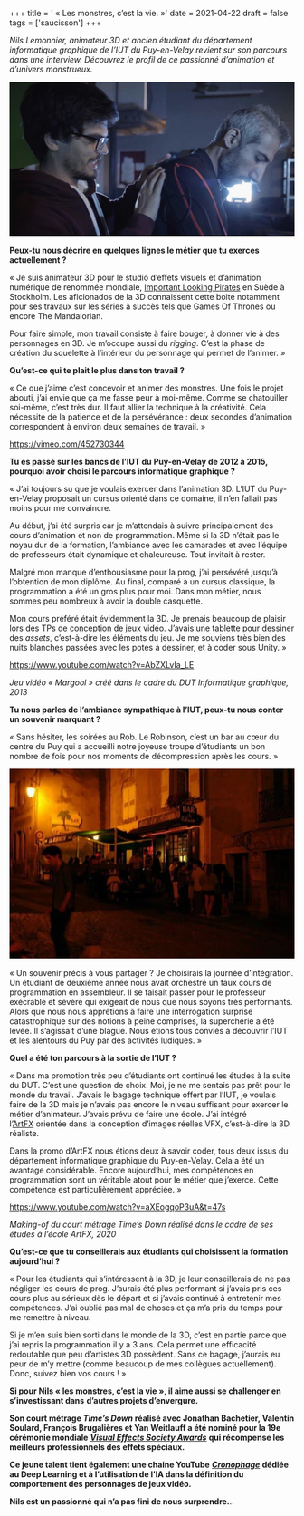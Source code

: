 +++
title = ' « Les monstres, c’est la vie. »'
date = 2021-04-22
draft = false
tags = ['saucisson']
+++

  

_Nils Lemonnier, animateur 3D et ancien étudiant du département informatique graphique de l’IUT du Puy-en-Velay revient sur son parcours dans une interview. Découvrez le profil de ce passionné d’animation et d’univers monstrueux._

   ![](img/Nils-Lemonnier-768x415%20(1).jpg "_À gauche Nils en préparation d’une capture de mouvements pour le court métrage Time’s Down._")

**Peux-tu nous décrire en quelques lignes le métier que tu exerces actuellement ?**

« Je suis animateur 3D pour le studio d’effets visuels et d’animation numérique de renommée mondiale, [Important Looking Pirates](https://ilpvfx.com/) en Suède à Stockholm. Les aficionados de la 3D connaissent cette boite notamment pour ses travaux sur les séries à succès tels que Games Of Thrones ou encore The Mandalorian.

Pour faire simple, mon travail consiste à faire bouger, à donner vie à des personnages en 3D. Je m’occupe aussi du _rigging_. C’est la phase de création du squelette à l’intérieur du personnage qui permet de l’animer. »

**Qu’est-ce qui te plait le plus dans ton travail ?**

« Ce que j’aime c’est concevoir et animer des monstres. Une fois le projet abouti, j’ai envie que ça me fasse peur à moi-même. Comme se chatouiller soi-même, c’est très dur. Il faut allier la technique à la créativité. Cela nécessite de la patience et de la persévérance : deux secondes d’animation correspondent à environ deux semaines de travail. »

  https://vimeo.com/452730344

**Tu es passé sur les bancs de l’IUT du Puy-en-Velay de 2012 à 2015, pourquoi avoir choisi le parcours informatique graphique ?**

« J’ai toujours su que je voulais exercer dans l’animation 3D. L’IUT du Puy-en-Velay proposait un cursus orienté dans ce domaine, il n’en fallait pas moins pour me convaincre.

Au début, j’ai été surpris car je m’attendais à suivre principalement des cours d’animation et non de programmation. Même si la 3D n’était pas le noyau dur de la formation, l’ambiance avec les camarades et avec l’équipe de professeurs était dynamique et chaleureuse. Tout invitait à rester.

Malgré mon manque d’enthousiasme pour la prog, j’ai persévéré jusqu’à l’obtention de mon diplôme. Au final, comparé à un cursus classique, la programmation a été un gros plus pour moi. Dans mon métier, nous sommes peu nombreux à avoir la double casquette.

Mon cours préféré était évidemment la 3D. Je prenais beaucoup de plaisir lors des TPs de conception de jeux vidéo. J’avais une tablette pour dessiner des _assets_, c’est-à-dire les éléments du jeu. Je me souviens très bien des nuits blanches passées avec les potes à dessiner, et à coder sous Unity. »

  
https://www.youtube.com/watch?v=AbZXLvIa_LE

_Jeu vidéo « Margool » créé dans le cadre du DUT Informatique graphique, 2013_

**Tu nous parles de l’ambiance sympathique à l’IUT, peux-tu nous conter un souvenir marquant ?**

« Sans hésiter, les soirées au Rob. Le Robinson, c’est un bar au cœur du centre du Puy qui a accueilli notre joyeuse troupe d’étudiants un bon nombre de fois pour nos moments de décompression après les cours. »

   ![](img/bar-le-robinson%20(1).jpg "_Bar Le Robinson au centre du Puy-en-Velay_")

« Un souvenir précis à vous partager ? Je choisirais la journée d’intégration. Un étudiant de deuxième année nous avait orchestré un faux cours de programmation en assembleur. Il se faisait passer pour le professeur exécrable et sévère qui exigeait de nous que nous soyons très performants. Alors que nous nous apprêtions à faire une interrogation surprise catastrophique sur des notions à peine comprises, la supercherie a été levée. Il s’agissait d’une blague. Nous étions tous conviés à découvrir l’IUT et les alentours du Puy par des activités ludiques. »

**Quel a été ton parcours à la sortie de l’IUT ?**

« Dans ma promotion très peu d’étudiants ont continué les études à la suite du DUT. C’est une question de choix. Moi, je ne me sentais pas prêt pour le monde du travail. J’avais le bagage technique offert par l’IUT, je voulais faire de la 3D mais je n’avais pas encore le niveau suffisant pour exercer le métier d’animateur. J’avais prévu de faire une école. J’ai intégré l’[ArtFX](https://artfx.school/) orientée dans la conception d’images réelles VFX, c’est-à-dire la 3D réaliste.

Dans la promo d’ArtFX nous étions deux à savoir coder, tous deux issus du département informatique graphique du Puy-en-Velay. Cela a été un avantage considérable. Encore aujourd’hui, mes compétences en programmation sont un véritable atout pour le métier que j’exerce. Cette compétence est particulièrement appréciée. »

  
https://www.youtube.com/watch?v=aXEogqoP3uA&t=47s

_Making-of du court métrage Time’s Down réalisé dans le cadre de ses études à l’école ArtFX, 2020_

**Qu’est-ce que tu conseillerais aux étudiants qui choisissent la formation aujourd’hui ?**

« Pour les étudiants qui s’intéressent à la 3D, je leur conseillerais de ne pas négliger les cours de prog. J’aurais été plus performant si j’avais pris ces cours plus au sérieux dès le départ et si j’avais continué à entretenir mes compétences. J’ai oublié pas mal de choses et ça m’a pris du temps pour me remettre à niveau.

Si je m’en suis bien sorti dans le monde de la 3D, c’est en partie parce que j’ai repris la programmation il y a 3 ans. Cela permet une efficacité redoutable que peu d’artistes 3D possèdent. Sans ce bagage, j’aurais eu peur de m’y mettre (comme beaucoup de mes collègues actuellement). Donc, suivez bien vos cours ! »

**Si pour Nils « les monstres, c’est la vie », il aime aussi se challenger en s’investissant dans** **d’autres projets d’envergure.**

**Son court métrage _Time’s Down_ réalisé avec Jonathan Bachetier, Valentin Soulard, François Brugalières et Yan Weitlauff a été nominé pour la 19e cérémonie mondiale** [**_Visual Effects Society Awards_**](https://www.visualeffectssociety.com/) **qui récompense les meilleurs professionnels des effets spéciaux.**

**Ce jeune talent tient également une chaine YouTube** [**_Cronophage_**](https://www.youtube.com/channel/UC3QSht4vmwaIyn0ZDHlJ-bg) **dédiée au Deep Learning et à l’utilisation de l’IA dans la définition du comportement des personnages de jeux vidéo.**

**Nils est un passionné qui n’a pas fini de nous surprendre.**..